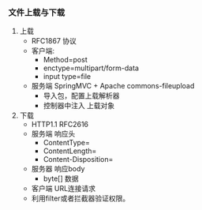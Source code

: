 ### 文件上载与下载

1. 上载
	- RFC1867 协议
	- 客户端: 
		- Method=post  
		- enctype=multipart/form-data
		- input type=file
	- 服务端 SpringMVC + Apache commons-fileupload
		- 导入包，配置上载解析器
		- 控制器中注入 上载对象
2. 下载
	- HTTP1.1 RFC2616 
	- 服务端 响应头
		- ContentType=
		- ContentLength=
		- Content-Disposition=
	- 服务器 响应body
		- byte[] 数据
	- 客户端 URL连接请求
	- 利用filter或者拦截器验证权限。	
